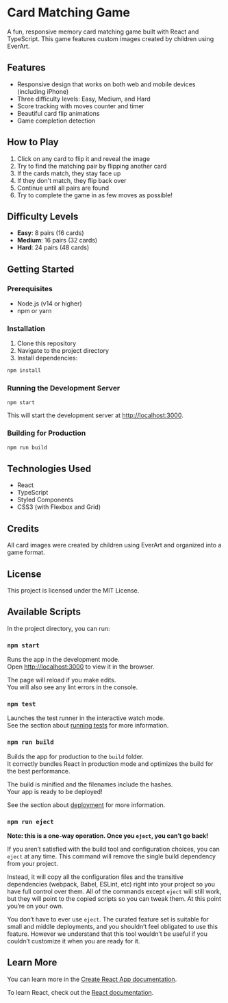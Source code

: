 # Card Matching Game

A fun, responsive memory card matching game built with React and TypeScript. This game features custom images created by children using EverArt.

## Features

- Responsive design that works on both web and mobile devices (including iPhone)
- Three difficulty levels: Easy, Medium, and Hard
- Score tracking with moves counter and timer
- Beautiful card flip animations
- Game completion detection

## How to Play

1. Click on any card to flip it and reveal the image
2. Try to find the matching pair by flipping another card
3. If the cards match, they stay face up
4. If they don't match, they flip back over
5. Continue until all pairs are found
6. Try to complete the game in as few moves as possible!

## Difficulty Levels

- **Easy**: 8 pairs (16 cards)
- **Medium**: 16 pairs (32 cards)
- **Hard**: 24 pairs (48 cards)

## Getting Started

### Prerequisites

- Node.js (v14 or higher)
- npm or yarn

### Installation

1. Clone this repository
2. Navigate to the project directory
3. Install dependencies:

```bash
npm install
```

### Running the Development Server

```bash
npm start
```

This will start the development server at [http://localhost:3000](http://localhost:3000).

### Building for Production

```bash
npm run build
```

## Technologies Used

- React
- TypeScript
- Styled Components
- CSS3 (with Flexbox and Grid)

## Credits

All card images were created by children using EverArt and organized into a game format.

## License

This project is licensed under the MIT License.

## Available Scripts

In the project directory, you can run:

### `npm start`

Runs the app in the development mode.\
Open [http://localhost:3000](http://localhost:3000) to view it in the browser.

The page will reload if you make edits.\
You will also see any lint errors in the console.

### `npm test`

Launches the test runner in the interactive watch mode.\
See the section about [running tests](https://facebook.github.io/create-react-app/docs/running-tests) for more information.

### `npm run build`

Builds the app for production to the `build` folder.\
It correctly bundles React in production mode and optimizes the build for the best performance.

The build is minified and the filenames include the hashes.\
Your app is ready to be deployed!

See the section about [deployment](https://facebook.github.io/create-react-app/docs/deployment) for more information.

### `npm run eject`

**Note: this is a one-way operation. Once you `eject`, you can’t go back!**

If you aren’t satisfied with the build tool and configuration choices, you can `eject` at any time. This command will remove the single build dependency from your project.

Instead, it will copy all the configuration files and the transitive dependencies (webpack, Babel, ESLint, etc) right into your project so you have full control over them. All of the commands except `eject` will still work, but they will point to the copied scripts so you can tweak them. At this point you’re on your own.

You don’t have to ever use `eject`. The curated feature set is suitable for small and middle deployments, and you shouldn’t feel obligated to use this feature. However we understand that this tool wouldn’t be useful if you couldn’t customize it when you are ready for it.

## Learn More

You can learn more in the [Create React App documentation](https://facebook.github.io/create-react-app/docs/getting-started).

To learn React, check out the [React documentation](https://reactjs.org/).
